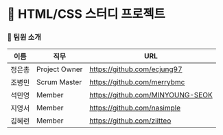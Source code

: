 # 📅 HTML/CSS 스터디 프로젝트

### 👩 팀원 소개
| 이름 | 직무 | URL |
| ------ | ---- | ---- |
| 정은총 | Project Owner |https://github.com/ecjung97 |
| 조병민 | Scrum Master |https://github.com/merrybmc |
| 석민영 | Member |https://github.com/MINYOUNG-SEOK |
| 지영서 | Member |https://github.com/nasimple |
| 김혜련 | Member |https://github.com/ziitteo |
